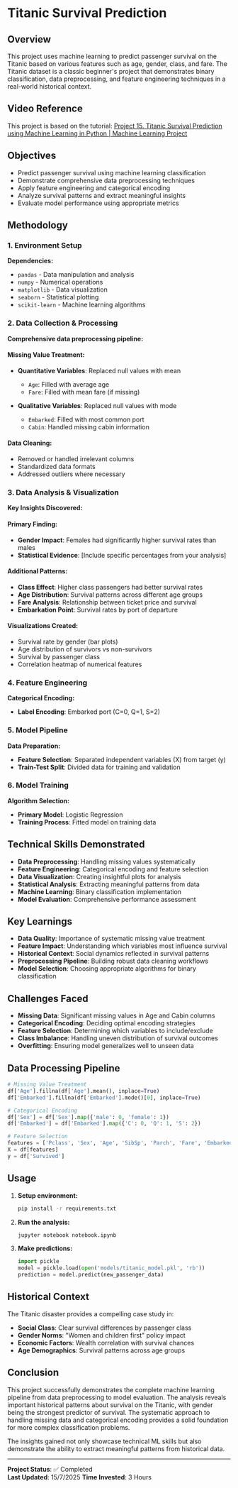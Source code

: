 # Titanic Survival Prediction

## Overview
This project uses machine learning to predict passenger survival on the Titanic based on various features such as age, gender, class, and fare. The Titanic dataset is a classic beginner's project that demonstrates binary classification, data preprocessing, and feature engineering techniques in a real-world historical context.

## Video Reference
This project is based on the tutorial: [Project 15. Titanic Survival Prediction using Machine Learning in Python | Machine Learning Project](https://www.youtube.com/watch?v=QlbyGPVaRSE&ab_channel=InfiniteCodes)

## Objectives
- Predict passenger survival using machine learning classification
- Demonstrate comprehensive data preprocessing techniques
- Apply feature engineering and categorical encoding
- Analyze survival patterns and extract meaningful insights
- Evaluate model performance using appropriate metrics

## Methodology

### 1. Environment Setup
**Dependencies:**
- `pandas` - Data manipulation and analysis
- `numpy` - Numerical operations
- `matplotlib` - Data visualization
- `seaborn` - Statistical plotting
- `scikit-learn` - Machine learning algorithms

### 2. Data Collection & Processing
**Comprehensive data preprocessing pipeline:**

#### Missing Value Treatment:
- **Quantitative Variables**: Replaced null values with mean
  - `Age`: Filled with average age
  - `Fare`: Filled with mean fare (if missing)
  
- **Qualitative Variables**: Replaced null values with mode
  - `Embarked`: Filled with most common port
  - `Cabin`: Handled missing cabin information

#### Data Cleaning:
- Removed or handled irrelevant columns
- Standardized data formats
- Addressed outliers where necessary

### 3. Data Analysis & Visualization
**Key Insights Discovered:**

#### Primary Finding:
- **Gender Impact**: Females had significantly higher survival rates than males
- **Statistical Evidence**: [Include specific percentages from your analysis]

#### Additional Patterns:
- **Class Effect**: Higher class passengers had better survival rates
- **Age Distribution**: Survival patterns across different age groups
- **Fare Analysis**: Relationship between ticket price and survival
- **Embarkation Point**: Survival rates by port of departure

#### Visualizations Created:
- Survival rate by gender (bar plots)
- Age distribution of survivors vs non-survivors
- Survival by passenger class
- Correlation heatmap of numerical features

### 4. Feature Engineering
**Categorical Encoding:**
- **Label Encoding**: Embarked port (C=0, Q=1, S=2)
  
### 5. Model Pipeline
**Data Preparation:**
- **Feature Selection**: Separated independent variables (X) from target (y)
- **Train-Test Split**: Divided data for training and validation

### 6. Model Training
**Algorithm Selection:**
- **Primary Model**: Logistic Regression
- **Training Process**: Fitted model on training data

## Technical Skills Demonstrated
- **Data Preprocessing**: Handling missing values systematically
- **Feature Engineering**: Categorical encoding and feature selection
- **Data Visualization**: Creating insightful plots for analysis
- **Statistical Analysis**: Extracting meaningful patterns from data
- **Machine Learning**: Binary classification implementation
- **Model Evaluation**: Comprehensive performance assessment

## Key Learnings
- **Data Quality**: Importance of systematic missing value treatment
- **Feature Impact**: Understanding which variables most influence survival
- **Historical Context**: Social dynamics reflected in survival patterns
- **Preprocessing Pipeline**: Building robust data cleaning workflows
- **Model Selection**: Choosing appropriate algorithms for binary classification

## Challenges Faced
- **Missing Data**: Significant missing values in Age and Cabin columns
- **Categorical Encoding**: Deciding optimal encoding strategies
- **Feature Selection**: Determining which variables to include/exclude
- **Class Imbalance**: Handling uneven distribution of survival outcomes
- **Overfitting**: Ensuring model generalizes well to unseen data

## Data Processing Pipeline
```python
# Missing Value Treatment
df['Age'].fillna(df['Age'].mean(), inplace=True)
df['Embarked'].fillna(df['Embarked'].mode()[0], inplace=True)

# Categorical Encoding
df['Sex'] = df['Sex'].map({'male': 0, 'female': 1})
df['Embarked'] = df['Embarked'].map({'C': 0, 'Q': 1, 'S': 2})

# Feature Selection
features = ['Pclass', 'Sex', 'Age', 'SibSp', 'Parch', 'Fare', 'Embarked']
X = df[features]
y = df['Survived']
```

## Usage
1. **Setup environment:**
   ```bash
   pip install -r requirements.txt
   ```

2. **Run the analysis:**
   ```bash
   jupyter notebook notebook.ipynb
   ```

3. **Make predictions:**
   ```python
   import pickle
   model = pickle.load(open('models/titanic_model.pkl', 'rb'))
   prediction = model.predict(new_passenger_data)
   ```

## Historical Context
The Titanic disaster provides a compelling case study in:
- **Social Class**: Clear survival differences by passenger class
- **Gender Norms**: "Women and children first" policy impact
- **Economic Factors**: Wealth correlation with survival chances
- **Age Demographics**: Survival patterns across age groups

## Conclusion
This project successfully demonstrates the complete machine learning pipeline from data preprocessing to model evaluation. The analysis reveals important historical patterns about survival on the Titanic, with gender being the strongest predictor of survival. The systematic approach to handling missing data and categorical encoding provides a solid foundation for more complex classification problems.

The insights gained not only showcase technical ML skills but also demonstrate the ability to extract meaningful patterns from historical data.

---

**Project Status**: ✅ Completed  
**Last Updated**: 15/7/2025
**Time Invested**: 3 Hours
